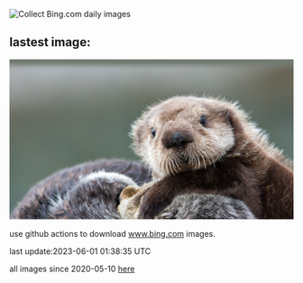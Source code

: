 ![Collect Bing.com daily images](https://github.com/counter2015/bing-daily-images/workflows/Collect%20Bing.com%20daily%20images/badge.svg)
## lastest image:
![](images/WorldOtterDay.jpg)

use github actions to download www.bing.com images.

last update:2023-06-01 01:38:35 UTC

all images since 2020-05-10 [here](https://github.com/counter2015/bing-daily-images/tree/master/images) 
